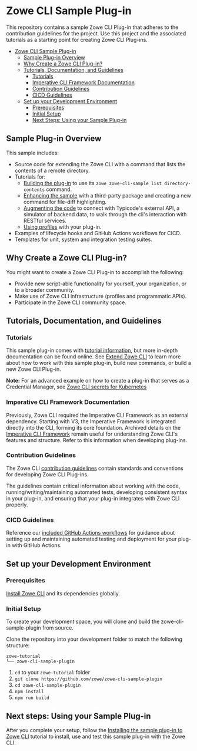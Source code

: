 # Zowe CLI Sample Plug-in

This repository contains a sample Zowe CLI Plug-in that adheres to the contribution guidelines for the project. Use this project and the associated tutorials as a starting point for creating Zowe CLI Plug-ins.

- [Zowe CLI Sample Plug-in](#zowe-cli-sample-plug-in)
  - [Sample Plug-in Overview](#sample-plug-in-overview)
  - [Why Create a Zowe CLI Plug-in?](#why-create-a-zowe-cli-plug-in)
  - [Tutorials, Documentation, and Guidelines](#tutorials-documentation-and-guidelines)
    - [Tutorials](#tutorials)
    - [Imperative CLI Framework Documentation](#imperative-cli-framework-documentation)
    - [Contribution Guidelines](#contribution-guidelines)
    - [CICD Guidelines](#cicd-guidelines)
  - [Set up your Development Environment](#set-up-your-development-environment)
    - [Prerequisites](#prerequisites)
    - [Initial Setup](#initial-setup)
    - [Next Steps: Using your Sample Plug-in](#next-steps-using-your-sample-plug-in)

## Sample Plug-in Overview

This sample includes:
- Source code for extending the Zowe CLI with a command that lists the contents of a remote directory.
- Tutorials for:
  - [Building the plug-in](docs/tutorials/list-directory-contents/ListDirectoryContentsPlugin.md) to use its `zowe zowe-cli-sample list directory-contents` command.
  - [Enhancing the sample](docs/tutorials/files-util/FilesUtilPlugin.md) with a third-party package and creating a new command for file-diff highlighting.
  - [Augmenting the code](docs/tutorials/list-typicode-todo/ListTypicodeTodoPlugin.md) to connect with Typicode's external API, a simulator of backend data, to walk through the cli's interaction with RESTful services.
  - [Using profiles](docs/tutorials/profile-example/ProfilePlugin.md) with your plug-in.
- Examples of lifecycle hooks and GitHub Actions workflows for CICD.
- Templates for unit, system and integration testing suites.

## Why Create a Zowe CLI Plug-in?

You might want to create a Zowe CLI Plug-in to accomplish the following:

* Provide new script-able functionality for yourself, your organization, or to a broader community.
* Make use of Zowe CLI infrastructure (profiles and programmatic APIs).
* Participate in the Zowe CLI community space.


## Tutorials, Documentation, and Guidelines


### Tutorials

This sample plug-in comes with [tutorial information](docs/tutorials), but more in-depth documentation can be found online. See [Extend Zowe CLI](https://docs.zowe.org/stable/extend/extend-zowe-overview/#extend-zowe-cli) to learn more about how to work with this sample plug-in, build new commands, or build a new Zowe CLI Plug-in.


**Note:** For an advanced example on how to create a plug-in that serves as a Credential Manager, see [Zowe CLI secrets for Kubernetes](https://github.com/zowe/zowe-cli-secrets-for-kubernetes/)

### Imperative CLI Framework Documentation

Previously, Zowe CLI required the Imperative CLI Framework as an external dependency. Starting with V3, the Imperative Framework is integrated directly into the CLI, forming its core foundation. Archived details on the [Imperative CLI Framework](https://github.com/zowe/imperative/wiki) remain useful for understanding Zowe CLI's features and structure. Refer to this information when developing plug-ins.

### Contribution Guidelines

The Zowe CLI [contribution guidelines](CONTRIBUTING.md) contain standards and conventions for developing Zowe CLI Plug-ins.

The guidelines contain critical information about working with the code, running/writing/maintaining automated tests, developing consistent syntax in your plug-in, and ensuring that your plug-in integrates with Zowe CLI properly.

### CICD Guidelines

Reference our [included GitHub Actions workflows](.github/workflows/) for guidance about setting up and maintaining automated testing and deployment for your plug-in with GitHub Actions.

## Set up your Development Environment

### Prerequisites

[Install Zowe CLI](https://docs.zowe.org/stable/user-guide/cli-installcli) and its dependencies globally.

### Initial Setup

To create your development space, you will clone and build the zowe-cli-sample-plugin from source.

Clone the repository into your development folder to match the following structure:
```
zowe-tutorial
└── zowe-cli-sample-plugin
```

1. `cd` to your `zowe-tutorial` folder
2. `git clone https://github.com/zowe/zowe-cli-sample-plugin`
3. `cd zowe-cli-sample-plugin`
4. `npm install`
5. `npm run build`

## Next steps: Using your Sample Plug-in

After you complete your setup, follow the [Installing the sample plug-in to Zowe CLI](docs/tutorials/list-directory-contents/ListDirectoryContentsPlugin.md) tutorial to install, use and test this sample plug-in with the Zowe CLI.